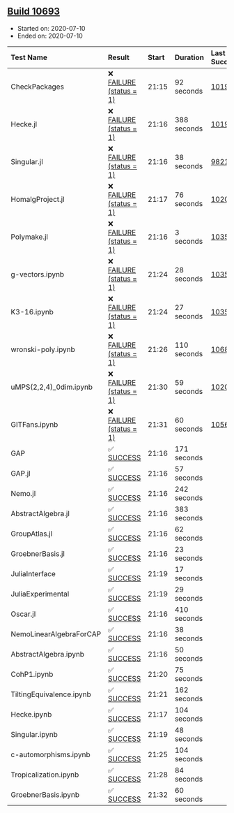## [Build 10693](https://oscarci.mathematik.uni-kl.de/job/oscar/10693/)

* Started on: 2020-07-10
* Ended on: 2020-07-10

| Test Name    | Result | Start | Duration | Last Success | First Failure |
|:-------------|:-------|:------|:---------|:-------------|:--------------|
| CheckPackages | ❌ [FAILURE (status = 1)](https://oscarci.mathematik.uni-kl.de/job/oscar/10693/artifact/logs/build-10693/CheckPackages.log) | 21:15 | 92 seconds | [10197](https://oscarci.mathematik.uni-kl.de/job/oscar/10197/) | [10198](https://oscarci.mathematik.uni-kl.de/job/oscar/10198/) |
| Hecke.jl | ❌ [FAILURE (status = 1)](https://oscarci.mathematik.uni-kl.de/job/oscar/10693/artifact/logs/build-10693/Hecke.jl.log) | 21:16 | 388 seconds | [10197](https://oscarci.mathematik.uni-kl.de/job/oscar/10197/) | [10198](https://oscarci.mathematik.uni-kl.de/job/oscar/10198/) |
| Singular.jl | ❌ [FAILURE (status = 1)](https://oscarci.mathematik.uni-kl.de/job/oscar/10693/artifact/logs/build-10693/Singular.jl.log) | 21:16 | 38 seconds | [9821](https://oscarci.mathematik.uni-kl.de/job/oscar/9821/) | [9822](https://oscarci.mathematik.uni-kl.de/job/oscar/9822/) |
| HomalgProject.jl | ❌ [FAILURE (status = 1)](https://oscarci.mathematik.uni-kl.de/job/oscar/10693/artifact/logs/build-10693/HomalgProject.jl.log) | 21:17 | 76 seconds | [10209](https://oscarci.mathematik.uni-kl.de/job/oscar/10209/) | [10210](https://oscarci.mathematik.uni-kl.de/job/oscar/10210/) |
| Polymake.jl | ❌ [FAILURE (status = 1)](https://oscarci.mathematik.uni-kl.de/job/oscar/10693/artifact/logs/build-10693/Polymake.jl.log) | 21:16 | 3 seconds | [10356](https://oscarci.mathematik.uni-kl.de/job/oscar/10356/) | [10357](https://oscarci.mathematik.uni-kl.de/job/oscar/10357/) |
| g-vectors.ipynb | ❌ [FAILURE (status = 1)](https://oscarci.mathematik.uni-kl.de/job/oscar/10693/artifact/logs/build-10693/g-vectors.ipynb.log) | 21:24 | 28 seconds | [10356](https://oscarci.mathematik.uni-kl.de/job/oscar/10356/) | [10357](https://oscarci.mathematik.uni-kl.de/job/oscar/10357/) |
| K3-16.ipynb | ❌ [FAILURE (status = 1)](https://oscarci.mathematik.uni-kl.de/job/oscar/10693/artifact/logs/build-10693/K3-16.ipynb.log) | 21:24 | 27 seconds | [10356](https://oscarci.mathematik.uni-kl.de/job/oscar/10356/) | [10357](https://oscarci.mathematik.uni-kl.de/job/oscar/10357/) |
| wronski-poly.ipynb | ❌ [FAILURE (status = 1)](https://oscarci.mathematik.uni-kl.de/job/oscar/10693/artifact/logs/build-10693/wronski-poly.ipynb.log) | 21:26 | 110 seconds | [10688](https://oscarci.mathematik.uni-kl.de/job/oscar/10688/) | [10689](https://oscarci.mathematik.uni-kl.de/job/oscar/10689/) |
| uMPS(2,2,4)_0dim.ipynb | ❌ [FAILURE (status = 1)](https://oscarci.mathematik.uni-kl.de/job/oscar/10693/artifact/logs/build-10693/uMPS-2-2-4-_0dim.ipynb.log) | 21:30 | 59 seconds | [10209](https://oscarci.mathematik.uni-kl.de/job/oscar/10209/) | [10210](https://oscarci.mathematik.uni-kl.de/job/oscar/10210/) |
| GITFans.ipynb | ❌ [FAILURE (status = 1)](https://oscarci.mathematik.uni-kl.de/job/oscar/10693/artifact/logs/build-10693/GITFans.ipynb.log) | 21:31 | 60 seconds | [10566](https://oscarci.mathematik.uni-kl.de/job/oscar/10566/) | [10567](https://oscarci.mathematik.uni-kl.de/job/oscar/10567/) |
| GAP | ✅ [SUCCESS](https://oscarci.mathematik.uni-kl.de/job/oscar/10693/artifact/logs/build-10693/GAP.log) | 21:16 | 171 seconds |  |  |
| GAP.jl | ✅ [SUCCESS](https://oscarci.mathematik.uni-kl.de/job/oscar/10693/artifact/logs/build-10693/GAP.jl.log) | 21:16 | 57 seconds |  |  |
| Nemo.jl | ✅ [SUCCESS](https://oscarci.mathematik.uni-kl.de/job/oscar/10693/artifact/logs/build-10693/Nemo.jl.log) | 21:16 | 242 seconds |  |  |
| AbstractAlgebra.jl | ✅ [SUCCESS](https://oscarci.mathematik.uni-kl.de/job/oscar/10693/artifact/logs/build-10693/AbstractAlgebra.jl.log) | 21:16 | 383 seconds |  |  |
| GroupAtlas.jl | ✅ [SUCCESS](https://oscarci.mathematik.uni-kl.de/job/oscar/10693/artifact/logs/build-10693/GroupAtlas.jl.log) | 21:16 | 62 seconds |  |  |
| GroebnerBasis.jl | ✅ [SUCCESS](https://oscarci.mathematik.uni-kl.de/job/oscar/10693/artifact/logs/build-10693/GroebnerBasis.jl.log) | 21:16 | 23 seconds |  |  |
| JuliaInterface | ✅ [SUCCESS](https://oscarci.mathematik.uni-kl.de/job/oscar/10693/artifact/logs/build-10693/JuliaInterface.log) | 21:19 | 17 seconds |  |  |
| JuliaExperimental | ✅ [SUCCESS](https://oscarci.mathematik.uni-kl.de/job/oscar/10693/artifact/logs/build-10693/JuliaExperimental.log) | 21:19 | 29 seconds |  |  |
| Oscar.jl | ✅ [SUCCESS](https://oscarci.mathematik.uni-kl.de/job/oscar/10693/artifact/logs/build-10693/Oscar.jl.log) | 21:16 | 410 seconds |  |  |
| NemoLinearAlgebraForCAP | ✅ [SUCCESS](https://oscarci.mathematik.uni-kl.de/job/oscar/10693/artifact/logs/build-10693/NemoLinearAlgebraForCAP.log) | 21:16 | 38 seconds |  |  |
| AbstractAlgebra.ipynb | ✅ [SUCCESS](https://oscarci.mathematik.uni-kl.de/job/oscar/10693/artifact/logs/build-10693/AbstractAlgebra.ipynb.log) | 21:16 | 50 seconds |  |  |
| CohP1.ipynb | ✅ [SUCCESS](https://oscarci.mathematik.uni-kl.de/job/oscar/10693/artifact/logs/build-10693/CohP1.ipynb.log) | 21:20 | 75 seconds |  |  |
| TiltingEquivalence.ipynb | ✅ [SUCCESS](https://oscarci.mathematik.uni-kl.de/job/oscar/10693/artifact/logs/build-10693/TiltingEquivalence.ipynb.log) | 21:21 | 162 seconds |  |  |
| Hecke.ipynb | ✅ [SUCCESS](https://oscarci.mathematik.uni-kl.de/job/oscar/10693/artifact/logs/build-10693/Hecke.ipynb.log) | 21:17 | 104 seconds |  |  |
| Singular.ipynb | ✅ [SUCCESS](https://oscarci.mathematik.uni-kl.de/job/oscar/10693/artifact/logs/build-10693/Singular.ipynb.log) | 21:19 | 48 seconds |  |  |
| c-automorphisms.ipynb | ✅ [SUCCESS](https://oscarci.mathematik.uni-kl.de/job/oscar/10693/artifact/logs/build-10693/c-automorphisms.ipynb.log) | 21:25 | 104 seconds |  |  |
| Tropicalization.ipynb | ✅ [SUCCESS](https://oscarci.mathematik.uni-kl.de/job/oscar/10693/artifact/logs/build-10693/Tropicalization.ipynb.log) | 21:28 | 84 seconds |  |  |
| GroebnerBasis.ipynb | ✅ [SUCCESS](https://oscarci.mathematik.uni-kl.de/job/oscar/10693/artifact/logs/build-10693/GroebnerBasis.ipynb.log) | 21:32 | 60 seconds |  |  |
